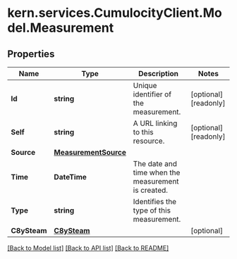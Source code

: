 # kern.services.CumulocityClient.Model.Measurement

## Properties

Name | Type | Description | Notes
------------ | ------------- | ------------- | -------------
**Id** | **string** | Unique identifier of the measurement. | [optional] [readonly] 
**Self** | **string** | A URL linking to this resource. | [optional] [readonly] 
**Source** | [**MeasurementSource**](MeasurementSource.md) |  | 
**Time** | **DateTime** | The date and time when the measurement is created. | 
**Type** | **string** | Identifies the type of this measurement. | 
**C8ySteam** | [**C8ySteam**](C8ySteam.md) |  | [optional] 

[[Back to Model list]](../README.md#documentation-for-models) [[Back to API list]](../README.md#documentation-for-api-endpoints) [[Back to README]](../README.md)

